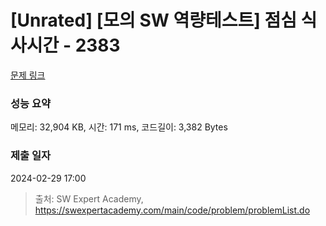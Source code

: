 # [Unrated] [모의 SW 역량테스트] 점심 식사시간 - 2383 

[문제 링크](https://swexpertacademy.com/main/code/problem/problemDetail.do?contestProbId=AV5-BEE6AK0DFAVl) 

### 성능 요약

메모리: 32,904 KB, 시간: 171 ms, 코드길이: 3,382 Bytes

### 제출 일자

2024-02-29 17:00



> 출처: SW Expert Academy, https://swexpertacademy.com/main/code/problem/problemList.do